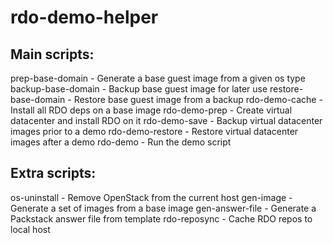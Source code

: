 rdo-demo-helper
===============

Main scripts:
-------------
prep-base-domain    - Generate a base guest image from a given os type
backup-base-domain  - Backup base guest image for later use
restore-base-domain - Restore base guest image from a backup
rdo-demo-cache      - Install all RDO deps on a base image
rdo-demo-prep       - Create virtual datacenter and install RDO on it
rdo-demo-save       - Backup virtual datacenter images prior to a demo
rdo-demo-restore    - Restore virtual datacenter images after a demo
rdo-demo            - Run the demo script

Extra scripts:
--------------
os-uninstall        - Remove OpenStack from the current host
gen-image           - Generate a set of images from a base image
gen-answer-file     - Generate a Packstack answer file from template
rdo-reposync        - Cache RDO repos to local host
